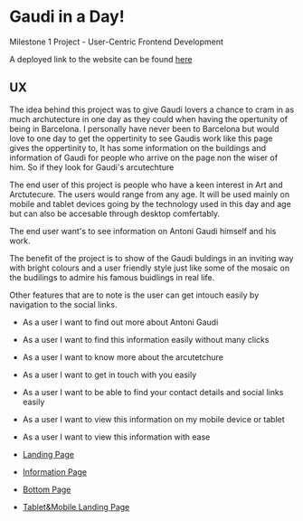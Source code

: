<h1> Gaudi in a Day! </h1>
<p>Milestone 1 Project - User-Centric Frontend Development 

A deployed link to the website can be found [here](https://taitdanielle.github.io/Milestone1/)
<h2>UX</h2>
<p>The idea behind this project was to give Gaudi lovers a chance to cram in as much archutecture in one day as they could when having the opertunity of being in Barcelona.
I personally have never been to Barcelona but would love to one day to get the oppertinity to see Gaudis work like this page gives the oppertinity to, It has 
some information on the buildings and information of Gaudi for people who arrive on the page non the wiser of him. So if they look for Gaudi's arcutechture</p>

The end user of this project is people who have a keen interest in Art and Arctutecure. The users would range from any age. It will be used mainly on mobile and tablet devices going by the technology used in this day and age but can also be accesable through desktop comfertably.

The end user want's to see information on Antoni Gaudi himself and his work.

The benefit of the project is to show of the Gaudi buldings in an inviting way with bright colours and a user friendly style just like some of the mosaic on the budilings to admire his famous buidlings in real life.

Other features that are to note is the user can get intouch  easily by navigation to the social links.


* As a user I want to find out more about Antoni Gaudi
* As a user I want to find this information easily without many clicks
* As a user I want to know more about the arcutetchure
* As a user I want to get in touch with you easily
* As a user I want to be able to find your contact details and social links easily
* As a user I want to view this information on my mobile device or tablet
* As a user I want to view this information with ease

* [Landing Page](https://github.com/Taitdanielle/Milestone1/blob/master/assets/images/wireframes/toppage.png)
* [Information Page](https://github.com/Taitdanielle/Milestone1/blob/master/assets/images/wireframes/middle.png)
* [Bottom Page](https://github.com/Taitdanielle/Milestone1/blob/master/assets/images/wireframes/bottom.png)
* [Tablet&Mobile Landing Page](https://github.com/Taitdanielle/Milestone1/blob/master/assets/images/wireframes/tabletmobile.png)
